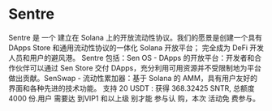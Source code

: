 # Sentre

Sentre 是
一个
建立在
Solana 
上的开放流动性协议。我们的愿景是创建一个具有 DApps Store 和通用流动性协议的一体化 Solana 开放平台； 完全成为 DeFi 开发人员和用户的避风港。 Sentre 包括：Sen OS - DApps 的开放平台：开发者和合作伙伴可以通过 Sen Store 交付 DApps，充分利用可用资源并不受限制地为平台做出贡献。SenSwap - 流动性累加器：基于 Solana 的 AMM，具有用户友好的界面和各种先进的技术功能。
支持 20 USDT : 获得 368.32425 SNTR, 总额度 4000 份.用户
需要达
到VIP1
和以上级
别才能
参与认
购，本次
活动免
费参与。
